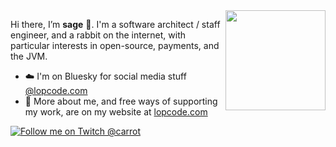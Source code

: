 <a href="https://www.lopcode.com/about">
<img align="right" width="160" height="160" src="https://user-images.githubusercontent.com/149851/180640436-f1543c15-e8e4-43a7-8dd0-d19e258e6e1c.png">
</a>

Hi there, I’m **sage** 👋. I'm a software architect / staff engineer, and a rabbit on the internet, with particular interests in open-source, payments, and the JVM.

- ☁️ I'm on Bluesky for social media stuff [@lopcode.com](https://bsky.app/profile/lopcode.com)
- 🍵 More about me, and free ways of supporting my work, are on my website at [lopcode.com](https://www.lopcode.com/about)

<a href="https://twitch.tv/carrot" class="twitch-link"><img src="https://img.shields.io/twitch/status/carrot?label=Twitch" alt="Follow me on Twitch @carrot" /></a>

<!--
**lopcode/lopcode** is a ✨ _special_ ✨ repository because its `README.md` (this file) appears on your GitHub profile.

Here are some ideas to get you started:

- 🔭 I’m currently working on ...
- 🌱 I’m currently learning ...
- 👯 I’m looking to collaborate on ...
- 🤔 I’m looking for help with ...
- 💬 Ask me about ...
- 📫 How to reach me: ...
- 😄 Pronouns: ...
- ⚡ Fun fact: ...
-->
